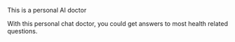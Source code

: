 This is a personal AI doctor

With this personal chat doctor, you could get answers to most health related questions.
